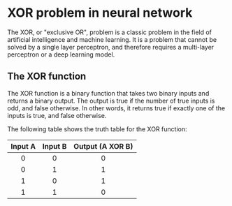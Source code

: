 # XOR problem in neural network
The XOR, or "exclusive OR", problem is a classic problem in the field of artificial intelligence and machine learning. It is a problem that cannot be solved by a single layer perceptron, and therefore requires a multi-layer perceptron or a deep learning model.

## The XOR function
The XOR function is a binary function that takes two binary inputs and returns a binary output. The output is true if the number of true inputs is odd, and false otherwise. In other words, it returns true if exactly one of the inputs is true, and false otherwise.

The following table shows the truth table for the XOR function:

| Input A | Input B | Output (A XOR B) |
|:-:|:-:|:-:|
| 0 | 0 | 0 |
| 0 | 1 | 1 |	
| 1 | 0 | 1 |	
| 1 | 1 | 0 |	

